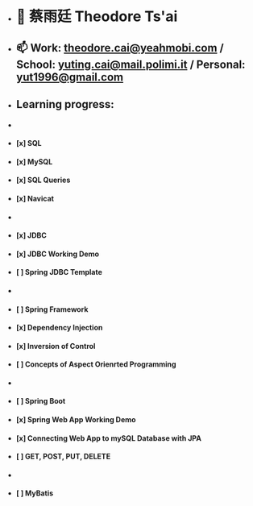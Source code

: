 - # 👋 蔡雨廷 Theodore Ts'ai

- ## 📫 Work: theodore.cai@yeahmobi.com / School: yuting.cai@mail.polimi.it / Personal: yut1996@gmail.com

- ## Learning progress:
- ####
- #### [x] SQL
- #### [x] MySQL
- #### [x] SQL Queries
- #### [x] Navicat
- #### 
- #### [x] JDBC 
- #### [x] JDBC Working Demo
- #### [ ] Spring JDBC Template
- ####
- #### [ ] Spring Framework
- #### [x] Dependency Injection
- #### [x] Inversion of Control
- #### [ ] Concepts of Aspect Orienrted Programming
- ####
- #### [ ] Spring Boot
- #### [x] Spring Web App Working Demo
- #### [x] Connecting Web App to mySQL Database with JPA
- #### [ ] GET, POST, PUT, DELETE
- ####
- #### [ ] MyBatis
<!---
theodoretsai/theodoretsai is a ✨ special ✨ repository because its `README.md` (this file) appears on your GitHub profile.
You can click the Preview link to take a look at your changes.
--->
